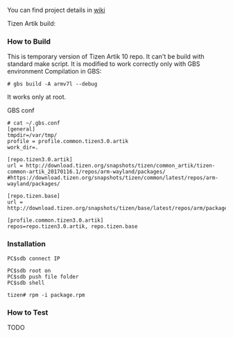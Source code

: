 You can find project details in [wiki](https://github.com/Samsung/libtuv/wiki)

Tizen Artik build:

### How to Build

This is temporary version of Tizen Artik 10 repo. It can't be build with standard make script. It is modified to work correctly only with GBS environment
Compilation in GBS:

```
# gbs build -A armv7l --debug
```

It works only at root.


GBS conf

```
# cat ~/.gbs.conf
[general]
tmpdir=/var/tmp/
profile = profile.common.tizen3.0.artik
work_dir=.

[repo.tizen3.0.artik]
url = http://download.tizen.org/snapshots/tizen/common_artik/tizen-common-artik_20170116.1/repos/arm-wayland/packages/
#https://download.tizen.org/snapshots/tizen/common/latest/repos/arm-wayland/packages/

[repo.tizen.base]
url = http://download.tizen.org/snapshots/tizen/base/latest/repos/arm/packages/

[profile.common.tizen3.0.artik]
repos=repo.tizen3.0.artik, repo.tizen.base
```

### Installation

```
PC$sdb connect IP

PC$sdb root on
PC$sdb push file folder
PC$sdb shell

tizen# rpm -i package.rpm
```

### How to Test

TODO


